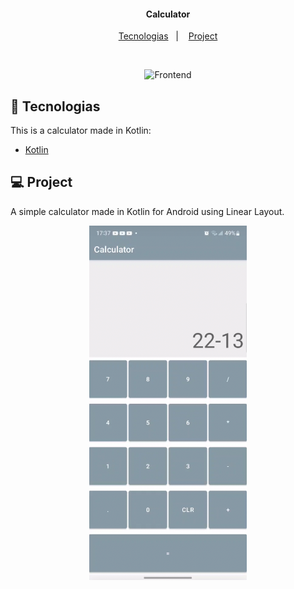 <h4 align="center">
  Calculator
</h4>

<p align="center">
  <a href="#rocket-tecnologias">Tecnologias</a>&nbsp;&nbsp;&nbsp;|&nbsp;&nbsp;&nbsp;
  <a href="#-projeto">Project</a>
</p>

<br>

<p align="center">
  <img alt="Frontend" src="example/ios-logo.png" width=100px height=100px>
</p>

## :rocket: Tecnologias

This is a calculator made in Kotlin:

- [Kotlin](https://kotlinlang.org/)

## 💻 Project

A simple calculator made in Kotlin for Android using Linear Layout.


<p align="center">
  <img alt="Frontend" src="example/print.png" width="50%" height="50%">
</p>
